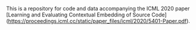 This is a repository for code and data accompanying the ICML 2020 paper [Learning and Evaluating Contextual Embedding of Source Code] (https://proceedings.icml.cc/static/paper_files/icml/2020/5401-Paper.pdf).
